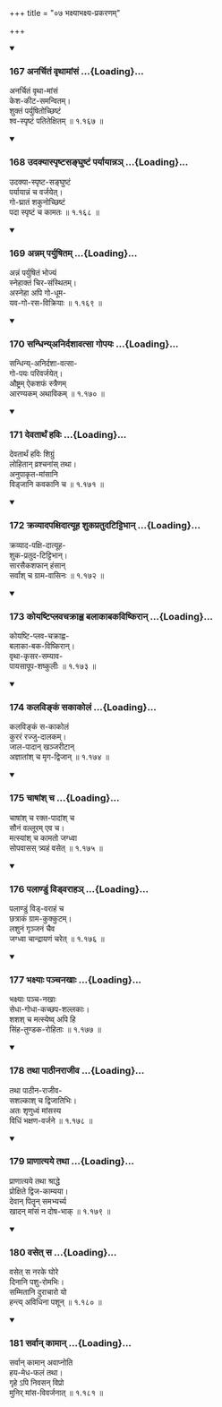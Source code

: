 +++
title = "०७ भक्ष्याभक्ष्य-प्रकरणम्"

+++

<div class="js_include" includetitle="true" newlevelforh1="3" unfilled url="/kalpAntaram/smRtiH/yAjJNavalkyaH/mUlam/01_AchAraH/07_bhaxyAbhaxya-prakaraNam/167_anarchitaM_vRthAmAMsaM.md">
<details open><summary><h3>167 अनर्चितं वृथामांसं ...{Loading}...</h3></summary>

अनर्चितं वृथा-मांसं  
केश-कीट-समन्वितम्।  
शुक्तं पर्युषितोच्छिष्टं  
श्व-स्पृष्टं पतितेक्षितम्  ॥ १.१६७ ॥
</details>
</div>
<div class="js_include" includetitle="true" newlevelforh1="3" unfilled url="/kalpAntaram/smRtiH/yAjJNavalkyaH/mUlam/01_AchAraH/07_bhaxyAbhaxya-prakaraNam/168_udakyAspRShTasanghuShTaM_paryAyAnna~n.md">
<details open><summary><h3>168 उदक्यास्पृष्टसङ्घुष्टं पर्यायान्नञ् ...{Loading}...</h3></summary>

उदक्या-स्पृष्ट-सङ्घुष्टं  
पर्यायान्नं च वर्जयेत्।  
गो-घ्रातं शकुनोच्छिष्टं  
पदा स्पृष्टं च कामतः  ॥ १.१६८ ॥
</details>
</div>
<div class="js_include" includetitle="true" newlevelforh1="3" unfilled url="/kalpAntaram/smRtiH/yAjJNavalkyaH/mUlam/01_AchAraH/07_bhaxyAbhaxya-prakaraNam/169_annam_paryuShitam.md">
<details open><summary><h3>169 अन्नम् पर्युषितम् ...{Loading}...</h3></summary>

अन्नं पर्युषितं भोज्यं  
स्नेहाक्तं चिर-संस्थितम्।  
अस्नेहा अपि गो-धूम-  
यव-गो-रस-विक्रियाः  ॥ १.१६९ ॥
</details>
</div>
<div class="js_include" includetitle="true" newlevelforh1="3" unfilled url="/kalpAntaram/smRtiH/yAjJNavalkyaH/mUlam/01_AchAraH/07_bhaxyAbhaxya-prakaraNam/170_sandhinyanirdashAvatsA_gopayaH.md">
<details open><summary><h3>170 सन्धिन्य्अनिर्दशावत्सा गोपयः ...{Loading}...</h3></summary>

सन्धिन्य्-अनिर्दशा-वत्सा-  
गो-पयः परिवर्जयेत्।  
औष्ट्रम् ऐकशफं स्त्रैणम्  
आरण्यकम् अथाविकम्  ॥ १.१७० ॥
</details>
</div>
<div class="js_include" includetitle="true" newlevelforh1="3" unfilled url="/kalpAntaram/smRtiH/yAjJNavalkyaH/mUlam/01_AchAraH/07_bhaxyAbhaxya-prakaraNam/171_devatArthaM_haviH.md">
<details open><summary><h3>171 देवतार्थं हविः ...{Loading}...</h3></summary>

देवतार्थं हविः शिग्रुं  
लोहितान् व्रश्चनांस् तथा।  
अनुपाकृत-मांसानि  
विड्जानि कवकानि च  ॥ १.१७१ ॥
</details>
</div>
<div class="js_include" includetitle="true" newlevelforh1="3" unfilled url="/kalpAntaram/smRtiH/yAjJNavalkyaH/mUlam/01_AchAraH/07_bhaxyAbhaxya-prakaraNam/172_kravyAdapaxidAtyUha_shukapratudaTiTTibhAn.md">
<details open><summary><h3>172 क्रव्यादपक्षिदात्यूह शुकप्रतुदटिट्टिभान् ...{Loading}...</h3></summary>

क्रव्याद-पक्षि-दात्यूह-  
शुक-प्रतुद-टिट्टिभान्।  
सारसैकशफान् हंसान्  
सर्वांश् च ग्राम-वासिनः  ॥ १.१७२ ॥
</details>
</div>
<div class="js_include" includetitle="true" newlevelforh1="3" unfilled url="/kalpAntaram/smRtiH/yAjJNavalkyaH/mUlam/01_AchAraH/07_bhaxyAbhaxya-prakaraNam/173_koyaShTiplavachakrAhva_balAkAbakaviShkirAn.md">
<details open><summary><h3>173 कोयष्टिप्लवचक्राह्व बलाकाबकविष्किरान् ...{Loading}...</h3></summary>

कोयष्टि-प्लव-चक्राह्व-  
बलाका-बक-विष्किरान्।  
वृथा-कृसर-सम्याव-  
पायसापूप-शष्कुलीः  ॥ १.१७३ ॥
</details>
</div>
<div class="js_include" includetitle="true" newlevelforh1="3" unfilled url="/kalpAntaram/smRtiH/yAjJNavalkyaH/mUlam/01_AchAraH/07_bhaxyAbhaxya-prakaraNam/174_kalavinkaM_sakAkolaM.md">
<details open><summary><h3>174 कलविङ्कं सकाकोलं ...{Loading}...</h3></summary>

कलविङ्कं स-काकोलं  
कुररं रज्जु-दालकम्।  
जाल-पादान् खञ्जरीटान्  
अज्ञातांश् च मृग-द्विजान्  ॥ १.१७४ ॥
</details>
</div>
<div class="js_include" includetitle="true" newlevelforh1="3" unfilled url="/kalpAntaram/smRtiH/yAjJNavalkyaH/mUlam/01_AchAraH/07_bhaxyAbhaxya-prakaraNam/175_chAShAMsh_cha.md">
<details open><summary><h3>175 चाषांश् च ...{Loading}...</h3></summary>

चाषांश् च रक्त-पादांश् च  
सौनं वल्लूरम् एव च।  
मत्स्यांश् च कामतो जग्ध्वा  
सोपवासस् त्र्यहं वसेत्  ॥ १.१७५ ॥
</details>
</div>
<div class="js_include" includetitle="true" newlevelforh1="3" unfilled url="/kalpAntaram/smRtiH/yAjJNavalkyaH/mUlam/01_AchAraH/07_bhaxyAbhaxya-prakaraNam/176_palANDuM_viDvarAha~n.md">
<details open><summary><h3>176 पलाण्डुं विड्वराहञ् ...{Loading}...</h3></summary>

पलाण्डुं विड्-वराहं च  
छत्राकं ग्राम-कुक्कुटम्।  
लशुनं गृञ्जनं चैव  
जग्ध्वा चान्द्रायणं चरेत्  ॥ १.१७६ ॥
</details>
</div>
<div class="js_include" includetitle="true" newlevelforh1="3" unfilled url="/kalpAntaram/smRtiH/yAjJNavalkyaH/mUlam/01_AchAraH/07_bhaxyAbhaxya-prakaraNam/177_bhaxyAH_panchanakhAH.md">
<details open><summary><h3>177 भक्ष्याः पञ्चनखाः ...{Loading}...</h3></summary>

भक्ष्याः पञ्च-नखाः  
सेधा-गोधा-कच्छप-शल्लकाः।  
शशश् च मत्स्येष्व् अपि हि  
सिंह-तुण्डक-रोहिताः  ॥ १.१७७ ॥
</details>
</div>
<div class="js_include" includetitle="true" newlevelforh1="3" unfilled url="/kalpAntaram/smRtiH/yAjJNavalkyaH/mUlam/01_AchAraH/07_bhaxyAbhaxya-prakaraNam/178_tathA_pAThInarAjIva.md">
<details open><summary><h3>178 तथा पाठीनराजीव ...{Loading}...</h3></summary>

तथा पाठीन-राजीव-  
सशल्काश् च द्विजातिभिः।  
अतः शृणुध्वं मांसस्य  
विधिं भक्षण-वर्जने  ॥ १.१७८ ॥
</details>
</div>
<div class="js_include" includetitle="true" newlevelforh1="3" unfilled url="/kalpAntaram/smRtiH/yAjJNavalkyaH/mUlam/01_AchAraH/07_bhaxyAbhaxya-prakaraNam/179_prANAtyaye_tathA.md">
<details open><summary><h3>179 प्राणात्यये तथा ...{Loading}...</h3></summary>

प्राणात्यये तथा श्राद्धे  
प्रोक्षिते द्विज-काम्यया।  
देवान् पितॄन् समभ्यर्च्य  
खादन् मांसं न दोष-भाक्  ॥ १.१७९ ॥
</details>
</div>
<div class="js_include" includetitle="true" newlevelforh1="3" unfilled url="/kalpAntaram/smRtiH/yAjJNavalkyaH/mUlam/01_AchAraH/07_bhaxyAbhaxya-prakaraNam/180_vaset_sa.md">
<details open><summary><h3>180 वसेत् स ...{Loading}...</h3></summary>

वसेत् स नरके घोरे  
दिनानि पशु-रोमभिः।  
सम्मितानि दुराचारो यो  
हन्त्य् अविधिना पशून्  ॥ १.१८० ॥
</details>
</div>
<div class="js_include" includetitle="true" newlevelforh1="3" unfilled url="/kalpAntaram/smRtiH/yAjJNavalkyaH/mUlam/01_AchAraH/07_bhaxyAbhaxya-prakaraNam/181_sarvAn_kAmAn.md">
<details open><summary><h3>181 सर्वान् कामान् ...{Loading}...</h3></summary>

सर्वान् कामान् अवाप्नोति  
हय-मेध-फलं तथा।  
गृहे ऽपि निवसन् विप्रो  
मुनिर् मांस-विवर्जनात्  ॥ १.१८१ ॥
</details>
</div>
